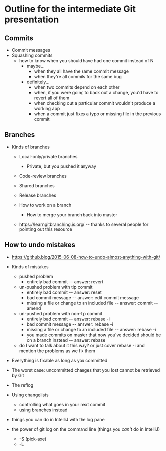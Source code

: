 # Outline for the intermediate Git presentation

## Commits

* Commit messages
* Squashing commits
    * how to know when you should have had one commit instead of N
        * maybe...
            * when they all have the same commit message
            * when they're all commits for the same bug
        * definitely...
            * when two commits depend on each other
            * when, if you were going to back out a change, you'd have to revert all of them
            * when checking out a particular commit wouldn't produce a working app
            * when a commit just fixes a typo or missing file in the previous commit

## Branches

* Kinds of branches
    * Local-only/private branches
        * Private, but you pushed it anyway
    * Code-review branches
    * Shared branches
    * Release branches

    * How to work on a branch
        * How to merge your branch back into master
    * https://learngitbranching.js.org/ -- thanks to several people for pointing out this resource

## How to undo mistakes

* https://github.blog/2015-06-08-how-to-undo-almost-anything-with-git/
* Kinds of mistakes
    * pushed problem
        * entirely bad commit -- answer: revert
    * un-pushed problem with tip commit
        * entirely bad commit -- answer: reset
        * bad commit message -- answer: edit commit message
        * missing a file or change to an included file -- answer: commit --amend
    * un-pushed problem with non-tip commit
        * entirely bad commit -- answer: rebase -i
        * bad commit message -- answer: rebase -i
        * missing a file or change to an included file -- answer: rebase -i
        * you made commits on master that now you've decided should be on a branch instead -- answer: rebase
    * do I want to talk about it this way?  or just cover rebase -i and mention the problems as we fix them
* Everything is fixable as long as you committed
* The worst case: uncommitted changes that you lost cannot be retrieved by Git

* The reflog


* Using changelists
    * controlling what goes in your next commit
    * using branches instead
* things you can do in IntelliJ with the log pane
* the power of git log on the command line (things you _can't_ do in IntelliJ)
    * -S (pick-axe)
    * -L